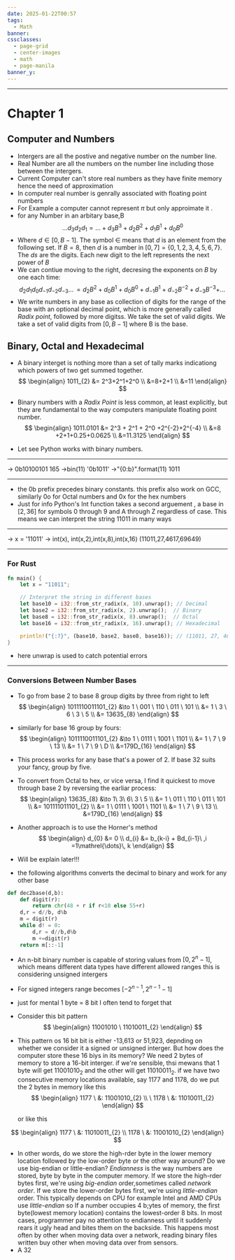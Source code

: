 ```yaml
---
date: 2025-01-22T00:57
tags:
  - Math
banner: 
cssclasses:
  - page-grid
  - center-images
  - math
  - page-manila
banner_y:
---
```

---
# Chapter 1 
## Computer and Numbers 
- Intergers are all the postive and negative number on the number line.
- Real Number are all the numbers on the number line including those between the intergers.
- Current Computer can't store real numbers as they have finite memory hence the need of approximation 
- In computer real number is genrally associated with floating point numbers
- For Example a computer cannot represent $\pi$ but only approimate it .
- for any Number in an arbitary base,B
$$
\dots d_{3}d_{2}d_{1} = \dots+d_{3}B^3+d_{2}B^2+d_{1}B^1+d_{0}B^0
$$
- Where $d\in[0,B-1]$. The symbol $\in$ means that $d$ is an element from the following set. If $B=8$, then $d$ is a number in $[0,7] = \{ 0,1,2,3,4,5,6,7 \}$. The $ds$ are the digits. Each new digit to the left represents the next power of $B$
- We can contiue moving to the right, decresing the exponents on $B$ by one each time:
$$
d_{2}d_{1}d_{0}d_{-1}d_{-2}d_{-3}\mathrel{\dots}\,   = d_{2}B^2 + d_{0}B^1 +d_{0}B^0 + d_{-1}B^{1}+d_{-2}B^{-2}+d_{-3}B^{-3}+\mathrel{\dots}\, 
$$
- We write numbers in any base as collection of digits for the range of the base with an optional decimal point, which is more generally called *Radix point*, followed by more digitss. We take the set of valid digits. We take a set of valid digits from $[ 0,B-1 ]$ where B is the base.
## Binary, Octal and Hexadecimal
- A binary interget  is nothing more than a set of tally marks indicationg which powers of two get summed together.
$$
\begin{align}
1011_{2} &= 2^3+2^1+2^0 \\
&=8+2+1 \\
&=11  
\end{align}
$$

- Binary numbers with a *Radix Point* is less common, at least explicitly, but they are fundamental to the way computers manipulate floating point number.
$$
\begin{align}
1011.0101 &= 2^3 + 2^1 + 2^0 +2^{-2}+2^{-4} \\
&=8 +2+1+0.25+0.0625 \\
&=11.3125
\end{align}
$$
- Let see Python works with binary numbers.
---
 
 -> 0b10100101
 165
 ->bin(11)
 '0b1011'
 ->"{0:b}".format(11)
 1011
 ***
- the 0b prefix precedes binary constants. this prefix also work on GCC, similarly 0o for Octal numbers and 0x for the hex numbers 
- Just for info Python's Int function takes a second arguement , a base in $[2,36]$ for symbols 0 through 9 and A through Z regardless of case. This means we can interpret the string 11011 in many ways
---
-> x = '11011'
-> int(x), int(x,2),int(x,8),int(x,16)
(11011,27,4617,69649)
***
### For Rust

```Rust
fn main() {
    let x = "11011";

    // Interpret the string in different bases
    let base10 = i32::from_str_radix(x, 10).unwrap(); // Decimal
    let base2 = i32::from_str_radix(x, 2).unwrap();  // Binary
    let base8 = i32::from_str_radix(x, 8).unwrap();  // Octal
    let base16 = i32::from_str_radix(x, 16).unwrap(); // Hexadecimal

    println!("{:?}", (base10, base2, base8, base16)); // (11011, 27, 4617, 69649)
}
```

- here unwrap is used to catch potential errors
---
### Conversions Between Number Bases
- To go from base 2 to base 8 group digits by three from right to left 
$$
\begin{align}
1011110011101_{2} &\to 1 \ 001 \ 110 \ 011 \ 101 \\
&= 1 \ 3 \ 6 \ 3 \ 5 \\
&= 13635_{8}
\end{align}
$$
- similarly for base 16 group by fours:
$$
\begin{align}
1011110011101_{2} &\to 1 \ 0111 \ 1001 \ 1101 \\
&= 1 \ 7 \ 9 \ 13 \\
&= 1 \ 7 \ 9 \ D \\
&=179D_{16}
\end{align}
$$
- This process works for any base that's a power of 2. If base 32 suits your fancy, group by five.
- To convert from Octal to hex, or vice versa, I find it quickest to move through base 2 by reversing the earliar process:
$$
\begin{align}
13635_{8} &\to 1\ 3\ 6\ 3 \ 5 \\
&= 1 \ 011 \ 110 \ 011 \ 101 \\
&= 101111011101_{2} \\
&= 1 \ 0111 \ 1001 \ 1101 \\
&= 1 \ 7 \ 9 \ 13 \\
&=179D_{16}
\end{align}
$$

- Another approach is to use the Horner's method 
$$
\begin{align}
d_{0} &= 0 \\
d_{i} &= b_{k-i} + Bd_{i-1}\ ,i =1\mathrel{\dots}\, k
\end{align}
$$
- Will be explain later!!!
- the following algorithms converts the decimal to binary and work for any other base 
```Python
def dec2base(d,b):
    def digit(r):
        return chr(48 + r if r<10 else 55+r)
    d,r = d//b, d%b
    m = digit(r)
    while d! = 0:
        d,r = d//b,d%b
        m +=digit(r)  
    return m[::-1]
```
  - An n-bit binary number is capable of storing values from $[0,2^n-1]$, which means different data types have different allowed ranges this is considering unsigned intergers
  - For signed integers range becomes $[-2^{n-1},2^{n-1}-1]$ 
  - just for mental 1 byte = 8 bit I often tend to forget that
  - Consider this bit pattern 
  $$
\begin{align}
11001010 \ 11010011_{2}
\end{align}
$$
  - This pattern os 16 bit bit is either -13,613 or 51,923, depnding on whether we consider it a signed or unsigned interger. But how does the computer store these 16 biys in its memory? We need 2 bytes of memory to store a 16-bit interger. if we're sensible, thsi mewans that 1 byte will get $11001010_{2}$ and the other will get $11010011_{2}$. if we have two consecutive memory locations available, say 1177 and 1178, do we put the 2 bytes in memory like this 
  $$
\begin{align}
 1177 \ &: 11001010_{2} \\
\ 1178 \ &: 11010011_{2}
\end{align}
$$

     or like this 
     
$$
\begin{align}
1177 \ &: 11010011_{2} \\
1178 \ &: 11001010_{2} 
\end{align}
$$
  - In other words, do we store the high-rder byte in the lower memory location followed by the low-order byte or the other way around? Do we use big-endian or little-endian? *Endianness* is the way numbers are stored, byte by byte in the computer memory. If we store the high-rder bytes first, we're using *big-endian* order,sometimes called *network order*. If we store the lower-order bytes first, we're using *little-endian* order. This typically depends on CPU for example Intel and AMD CPUs use *little-endian* so If a number occupies 4 b;ytes of memory, the first byte(lowest memory location) contains the lowest-order 8 bits. In most cases, programmer pay no attention to endianness until it suddenly rears it ugly head and bites them on the backside. This happens most often by other when moving data over a network, reading binary files written buy other when moving data over from sensors.
  - A 32